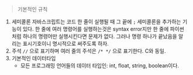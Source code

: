 > 기본적인 규칙

1. 세미콜론
    자바스크립트는 코드 한 줄이 실행될 때 그 끝에 `;` 세미콜론을 추가하는 기능이 있다. 한 줄에 여러 명령어를 실행하는것은 syntax error지만 한 줄에 파이썬처럼 하나의 명령어만 실행시킨다면 문제가 없다.
    그러나 명령 하나가 끝났음을 알리는 표시기호이니 명시적으로 써주도록 하자.
2. 주석
    `//` 으로 표기하며 여러 줄의 주석은 `/* */` 으로 표기한다. C와 동일.
3. 기본적인 데이터타입
    - 모든 프로그래밍 언어들의 데이터 타입인: int, float, string, boolean이다.
